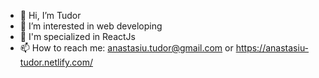 - 👋 Hi, I’m Tudor
- 👀 I’m interested in web developing
- 🌱 I'm specialized in ReactJs
- 📫 How to reach me: anastasiu.tudor@gmail.com or https://anastasiu-tudor.netlify.com/

<!---
tudor1997/tudor1997 is a ✨ special ✨ repository because its `README.md` (this file) appears on your GitHub profile.
You can click the Preview link to take a look at your changes.
--->
